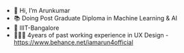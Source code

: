 - 👋 Hi, I’m Arunkumar
- 📚 Doing Post Graduate Diploma in Machine Learning & AI
- 🏫 IIIT-Bangalore
- 👨🏾‍💻 4years of past working experience in UX Design - https://www.behance.net/iamarun4official

<!---
arunkumar-ml-ai/arunkumar-ml-ai is a ✨ special ✨ repository because its `README.md` (this file) appears on your GitHub profile.
You can click the Preview link to take a look at your changes.
--->
